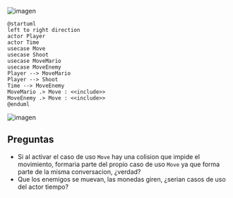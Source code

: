 ![imagen](https://user-images.githubusercontent.com/23361386/136965783-b69aa7ae-cd76-49b8-954e-6ec6d7356a85.png)

```plantuml
@startuml
left to right direction
actor Player
actor Time
usecase Move
usecase Shoot
usecase MoveMario
usecase MoveEnemy
Player --> MoveMario
Player --> Shoot
Time --> MoveEnemy
MoveMario .> Move : <<include>>
MoveEnemy .> Move : <<include>>
@enduml
```

![imagen](https://user-images.githubusercontent.com/23361386/136963199-fbed5fc7-24e9-48ac-8357-8c99ea95aafd.png)


## Preguntas
* Si al activar el caso de uso `Move` hay una colision que impide el movimiento, formaria parte del propio caso de uso `Move` ya que forma parte de la misma conversacion, ¿verdad?
 * Que los enemigos se muevan, las monedas giren, ¿serian casos de uso del actor tiempo? 

